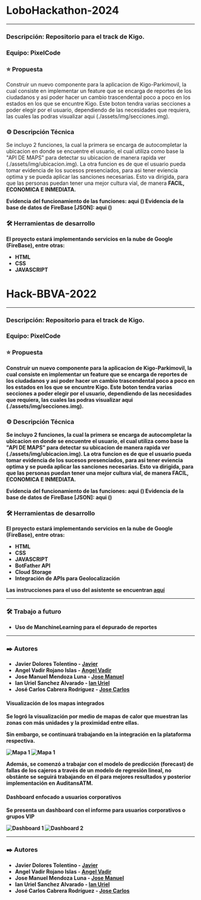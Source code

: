 # LoboHackathon-2024
---
### Descripción: Repositorio para el track de Kigo.

### Equipo: PixelCode

### :star: Propuesta
Construir un nuevo componente para la aplicacion de Kigo-Parkimovil, la cual consiste en implementar un feature que se encarga de reportes de los ciudadanos y asi poder hacer un cambio trascendental poco a poco en los estados en los que se encuntre Kigo. Este boton tendra varias secciones a poder elegir por el usuario, dependiendo de las necesidades que requiera, las cuales las podras visualizar aqui (./assets/img/secciones.img).


### ⚙️ Descripción Técnica
Se incluyo 2 funciones, la cual la primera se encarga de autocompletar la ubicacion en donde se encuentre el usuario, el cual utiliza como base la "API DE MAPS" para detectar su ubicacion de manera rapida ver  (./assets/img/ubicacion.img). La otra funcion es de que el usuario pueda tomar evidencia de los sucesos presenciados, para asi tener eviencia optima y se pueda aplicar las sanciones necesarias. Esto va dirigida, para que las personas puedan tener una mejor cultura vial, de manera <b> FACIL, ECONOMICA E INMEDIATA. <b>

Evidencia del funcionamiento de las funciones: aqui ()
Evidencia de la base de datos de FireBase [JSON]: aqui ()


### 🛠️ Herramientas de desarrollo 

El proyecto estará implementando servicios en la nube de Google (FireBase), entre otras:

+ HTML
+ CSS
+ JAVASCRIPT
# Hack-BBVA-2022
---
### Descripción: Repositorio para el track de Kigo.

### Equipo: PixelCode

### :star: Propuesta
Construir un nuevo componente para la aplicacion de Kigo-Parkimovil, la cual consiste en implementar un feature que se encarga de reportes de los ciudadanos y asi poder hacer un cambio trascendental poco a poco en los estados en los que se encuntre Kigo. Este boton tendra varias secciones a poder elegir por el usuario, dependiendo de las necesidades que requiera, las cuales las podras visualizar aqui (./assets/img/secciones.img).


### ⚙️ Descripción Técnica
Se incluyo 2 funciones, la cual la primera se encarga de autocompletar la ubicacion en donde se encuentre el usuario, el cual utiliza como base la "API DE MAPS" para detectar su ubicacion de manera rapida ver  (./assets/img/ubicacion.img). La otra funcion es de que el usuario pueda tomar evidencia de los sucesos presenciados, para asi tener eviencia optima y se pueda aplicar las sanciones necesarias. Esto va dirigida, para que las personas puedan tener una mejor cultura vial, de manera <b> FACIL, ECONOMICA E INMEDIATA. <b>

Evidencia del funcionamiento de las funciones: aqui ()
Evidencia de la base de datos de FireBase [JSON]: aqui ()


### 🛠️ Herramientas de desarrollo 

El proyecto estará implementando servicios en la nube de Google (FireBase), entre otras:

+ HTML
+ CSS
+ JAVASCRIPT
+ BotFather API
+ Cloud Storage
+ Integración de APIs para Geolocalización

Las instrucciones para el uso del asistente se encuentran [aquí](https://github.com/aleepsy/Hack-BBVA-2022/blob/main/instrucciones-adiutans.md)

---

### 🛠 Trabajo a futuro

+ Uso de ManchineLearning para el depurado de reportes

---
### ✒️ Autores

* **Javier Dolores Tolentino** -    [Javier](https://github.com/JavierDT57)
* **Angel Vadir Rojano Islas** -  [Angel Vadir](https://github.com/SourlZz)
* **Jose Manuel Mendoza Luna** -  [Jose Manuel](https://github.com/JoseManuelMendozaLuna)
* **Ian Uriel Sanchez Alvarado** -  [Ian Uriel](https://github.com/IanUr1el)
* **José Carlos Cabrera Rodríguez** -  [Jose Carlos](https://github.com/JoseCar-10)
####  Visualización de los mapas integrados
Se logró la visualización por medio de mapas de calor que muestran las zonas con más unidades y la proximidad entre ellas.

Sin embargo, se continuará trabajando en la integración en la plataforma respectiva.

![Mapa 1](./images/MapaCalor.png)
![Mapa 1](./images/MapaCalor2.png)

Además, se comenzó a trabajar con el modelo de predicción (forecast) de fallas de los cajeros a través de un modelo de regresión lineal, no obstánte se seguirá trabajando en él para mejores resultados y posterior implementación en AuditansATM.

#### Dashboard enfocado a usuarios corporativos

Se presenta un dashboard con el informe para usuarios corporativos o grupos VIP

![Dashboard 1](./images/dashboard1.PNG)
![Dashboard 2](./images/dashboard.PNG)

---
### ✒️ Autores

* **Javier Dolores Tolentino** -    [Javier](https://github.com/JavierDT57)
* **Angel Vadir Rojano Islas** -  [Angel Vadir](https://github.com/SourlZz)
* **Jose Manuel Mendoza Luna** -  [Jose Manuel](https://github.com/JoseManuelMendozaLuna)
* **Ian Uriel Sanchez Alvarado** -  [Ian Uriel](https://github.com/IanUr1el)
* **José Carlos Cabrera Rodríguez** -  [Jose Carlos](https://github.com/JoseCar-10)
